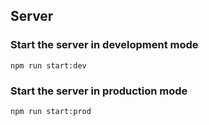 ## Server

### Start the server in development mode

```
npm run start:dev
```

### Start the server in production mode

```
npm run start:prod
```

